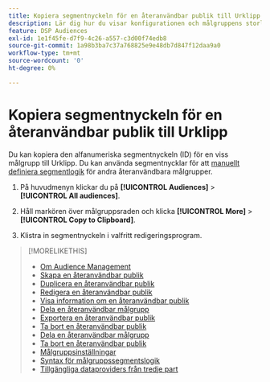 ```yaml
---
title: Kopiera segmentnyckeln för en återanvändbar publik till Urklipp
description: Lär dig hur du visar konfigurationen och målgruppens storlek för en återanvändbar målgrupp.
feature: DSP Audiences
exl-id: 1e1f45fe-d7f9-4c26-a557-c3d00f74edb8
source-git-commit: 1a98b3ba7c37a768825e9e48db7d847f12daa9a0
workflow-type: tm+mt
source-wordcount: '0'
ht-degree: 0%

---
```


# Kopiera segmentnyckeln för en återanvändbar publik till Urklipp

Du kan kopiera den alfanumeriska segmentnyckeln (ID) för en viss målgrupp till Urklipp. Du kan använda segmentnycklar för att [manuellt definiera segmentlogik](audience-segment-logic-syntax.md) för andra återanvändbara målgrupper.

1. På huvudmenyn klickar du på **[!UICONTROL Audiences]** > **[!UICONTROL All audiences]**.

1. Håll markören över målgruppsraden och klicka **[!UICONTROL More]** > **[!UICONTROL Copy to Clipboard]**.

1. Klistra in segmentnyckeln i valfritt redigeringsprogram.

>[!MORELIKETHIS]
>
>* [Om Audience Management](audience-about.md)
>* [Skapa en återanvändbar publik](reusable-audience-create.md)
>* [Duplicera en återanvändbar publik](reusable-audience-duplicate.md)
>* [Redigera en återanvändbar publik](reusable-audience-edit.md)
>* [Visa information om en återanvändbar publik](reusable-audience-view-details.md)
>* [Dela en återanvändbar målgrupp](reusable-audience-share.md)
>* [Exportera en återanvändbar publik](reusable-audience-export.md)
>* [Ta bort en återanvändbar publik](reusable-audience-delete.md)
>* [Dela en återanvändbar målgrupp](reusable-audience-share.md)
>* [Ta bort en återanvändbar publik](reusable-audience-delete.md)
>* [Målgruppsinställningar](audience-settings.md)
>* [Syntax för målgruppssegmentslogik](audience-segment-logic-syntax.md)
>* [Tillgängliga dataproviders från tredje part](third-party-data-providers.md)

